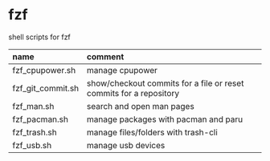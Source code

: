 # fzf

shell scripts for fzf

| name              | comment                                                            |
| :---------------- | :----------------------------------------------------------------- |
| fzf_cpupower.sh   | manage cpupower                                                    |
| fzf_git_commit.sh | show/checkout commits for a file or reset commits for a repository |
| fzf_man.sh        | search and open man pages                                          |
| fzf_pacman.sh     | manage packages with pacman and paru                               |
| fzf_trash.sh      | manage files/folders with trash-cli                                |
| fzf_usb.sh        | manage usb devices                                                 |
